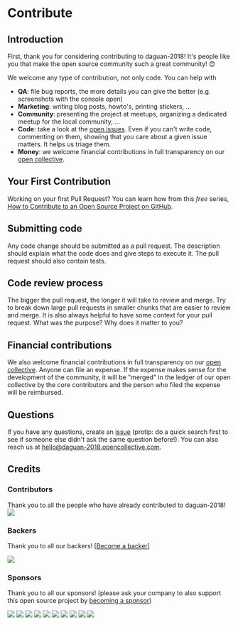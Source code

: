 # Contribute

## Introduction

First, thank you for considering contributing to daguan-2018! It's people like you that make the open source community such a great community! 😊

We welcome any type of contribution, not only code. You can help with 
- **QA**: file bug reports, the more details you can give the better (e.g. screenshots with the console open)
- **Marketing**: writing blog posts, howto's, printing stickers, ...
- **Community**: presenting the project at meetups, organizing a dedicated meetup for the local community, ...
- **Code**: take a look at the [open issues](issues). Even if you can't write code, commenting on them, showing that you care about a given issue matters. It helps us triage them.
- **Money**: we welcome financial contributions in full transparency on our [open collective](https://opencollective.com/daguan-2018).

## Your First Contribution

Working on your first Pull Request? You can learn how from this *free* series, [How to Contribute to an Open Source Project on GitHub](https://egghead.io/series/how-to-contribute-to-an-open-source-project-on-github).

## Submitting code

Any code change should be submitted as a pull request. The description should explain what the code does and give steps to execute it. The pull request should also contain tests.

## Code review process

The bigger the pull request, the longer it will take to review and merge. Try to break down large pull requests in smaller chunks that are easier to review and merge.
It is also always helpful to have some context for your pull request. What was the purpose? Why does it matter to you?

## Financial contributions

We also welcome financial contributions in full transparency on our [open collective](https://opencollective.com/daguan-2018).
Anyone can file an expense. If the expense makes sense for the development of the community, it will be "merged" in the ledger of our open collective by the core contributors and the person who filed the expense will be reimbursed.

## Questions

If you have any questions, create an [issue](issue) (protip: do a quick search first to see if someone else didn't ask the same question before!).
You can also reach us at hello@daguan-2018.opencollective.com.

## Credits

### Contributors

Thank you to all the people who have already contributed to daguan-2018!
<a href="graphs/contributors"><img src="https://opencollective.com/daguan-2018/contributors.svg?width=890" /></a>


### Backers

Thank you to all our backers! [[Become a backer](https://opencollective.com/daguan-2018#backer)]

<a href="https://opencollective.com/daguan-2018#backers" target="_blank"><img src="https://opencollective.com/daguan-2018/backers.svg?width=890"></a>


### Sponsors

Thank you to all our sponsors! (please ask your company to also support this open source project by [becoming a sponsor](https://opencollective.com/daguan-2018#sponsor))

<a href="https://opencollective.com/daguan-2018/sponsor/0/website" target="_blank"><img src="https://opencollective.com/daguan-2018/sponsor/0/avatar.svg"></a>
<a href="https://opencollective.com/daguan-2018/sponsor/1/website" target="_blank"><img src="https://opencollective.com/daguan-2018/sponsor/1/avatar.svg"></a>
<a href="https://opencollective.com/daguan-2018/sponsor/2/website" target="_blank"><img src="https://opencollective.com/daguan-2018/sponsor/2/avatar.svg"></a>
<a href="https://opencollective.com/daguan-2018/sponsor/3/website" target="_blank"><img src="https://opencollective.com/daguan-2018/sponsor/3/avatar.svg"></a>
<a href="https://opencollective.com/daguan-2018/sponsor/4/website" target="_blank"><img src="https://opencollective.com/daguan-2018/sponsor/4/avatar.svg"></a>
<a href="https://opencollective.com/daguan-2018/sponsor/5/website" target="_blank"><img src="https://opencollective.com/daguan-2018/sponsor/5/avatar.svg"></a>
<a href="https://opencollective.com/daguan-2018/sponsor/6/website" target="_blank"><img src="https://opencollective.com/daguan-2018/sponsor/6/avatar.svg"></a>
<a href="https://opencollective.com/daguan-2018/sponsor/7/website" target="_blank"><img src="https://opencollective.com/daguan-2018/sponsor/7/avatar.svg"></a>
<a href="https://opencollective.com/daguan-2018/sponsor/8/website" target="_blank"><img src="https://opencollective.com/daguan-2018/sponsor/8/avatar.svg"></a>
<a href="https://opencollective.com/daguan-2018/sponsor/9/website" target="_blank"><img src="https://opencollective.com/daguan-2018/sponsor/9/avatar.svg"></a>

<!-- This `CONTRIBUTING.md` is based on @nayafia's template https://github.com/nayafia/contributing-template -->